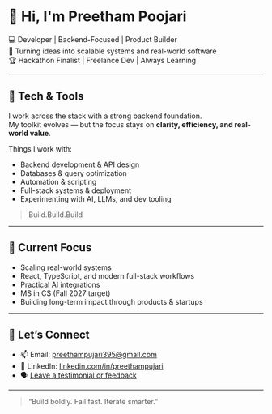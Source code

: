 # 👋 Hi, I'm Preetham Poojari

💻 Developer | Backend-Focused | Product Builder  
🚀 Turning ideas into scalable systems and real-world software  
🏆 Hackathon Finalist | Freelance Dev | Always Learning

---

## 🔧 Tech & Tools

I work across the stack with a strong backend foundation.  
My toolkit evolves — but the focus stays on **clarity, efficiency, and real-world value**.

Things I work with:
- Backend development & API design  
- Databases & query optimization  
- Automation & scripting  
- Full-stack systems & deployment  
- Experimenting with AI, LLMs, and dev tooling

> Build.Build.Build

---

## 🌱 Current Focus

- Scaling real-world systems  
- React, TypeScript, and modern full-stack workflows  
- Practical AI integrations  
- MS in CS (Fall 2027 target)  
- Building long-term impact through products & startups

---

## 🤝 Let’s Connect

- 📫 Email: [preethampujari395@gmail.com](mailto:preethampujari395@gmail.com)  
- 💼 LinkedIn: [linkedin.com/in/preethampujari](https://linkedin.com/in/preethampujari)  
- 🗣️ [Leave a testimonial or feedback](https://docs.google.com/forms/d/e/1FAIpQLSefK4S-lw9qaVhabhvn6ZBTPzMN6SnzAiuXRVh0DkXdfYEXxw/viewform?usp=header)

---

> “Build boldly. Fail fast. Iterate smarter.”

